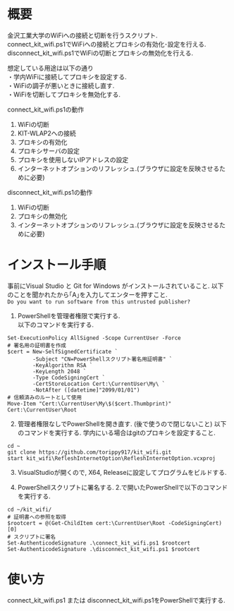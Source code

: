 # 概要
金沢工業大学のWiFiへの接続と切断を行うスクリプト.  
connect_kit_wifi.ps1でWiFiへの接続とプロキシの有効化･設定を行える.  
disconnect_kit_wifi.ps1でWiFiの切断とプロキシの無効化を行える.  

想定している用途は以下の通り  
・学内WiFiに接続してプロキシを設定する.  
・WiFiの調子が悪いときに接続し直す.  
・WiFiを切断してプロキシを無効化する.  

connect_kit_wifi.ps1の動作  
1. WiFiの切断
2. KIT-WLAP2への接続
3. プロキシの有効化
4. プロキシサーバの設定
5. プロキシを使用しないIPアドレスの設定
6. インターネットオプションのリフレッシュ.(ブラウザに設定を反映させるために必要)

disconnect_kit_wifi.ps1の動作  
1. WiFiの切断
2. プロキシの無効化
3. インターネットオプションのリフレッシュ.(ブラウザに設定を反映させるために必要)


# インストール手順
事前にVisual Studio と Git for Windows がインストールされていること.
以下のことを聞かれたから｢A｣を入力してエンターを押すこと.  
```Do you want to run software from this untrusted publisher?```


1. PowerShellを管理者権限で実行する.  
以下のコマンドを実行する.  
```
Set-ExecutionPolicy AllSigned -Scope CurrentUser -Force
# 署名用の証明書を作成
$cert = New-SelfSignedCertificate `
        -Subject "CN=PowerShellスクリプト署名用証明書" `
        -KeyAlgorithm RSA `
        -KeyLength 2048 `
        -Type CodeSigningCert `
        -CertStoreLocation Cert:\CurrentUser\My\ `
        -NotAfter ([datetime]"2099/01/01")
# 信頼済みのルートとして使用
Move-Item "Cert:\CurrentUser\My\$($cert.Thumbprint)" Cert:\CurrentUser\Root

```

2. 管理者権限なしでPowerShellを開き直す. (後で使うので閉じないこと)
以下のコマンドを実行する. 学内にいる場合はgitのプロキシを設定すること.  
```
cd ~
git clone https://github.com/torippy917/kit_wifi.git
start kit_wifi\RefleshInternetOption\RefleshInternetOption.vcxproj

```

3. VisualStudioが開くので, X64, Releaseに設定してプログラムをビルドする.


4. PowerShellスクリプトに署名する.
2.で開いたPowerShellで以下のコマンドを実行する.  
```
cd ~/kit_wifi/
# 証明書への参照を取得
$rootcert = @(Get-ChildItem cert:\CurrentUser\Root -CodeSigningCert)[0]
# スクリプトに署名
Set-AuthenticodeSignature .\connect_kit_wifi.ps1 $rootcert
Set-AuthenticodeSignature .\disconnect_kit_wifi.ps1 $rootcert

```

# 使い方
connect_kit_wifi.ps1 または disconnect_kit_wifi.ps1をPowerShellで実行する.